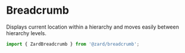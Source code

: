# Breadcrumb

Displays current location within a hierarchy and moves easily between hierarchy levels.

```ts
import { ZardBreadcrumb } from '@zard/breadcrumb';
```

